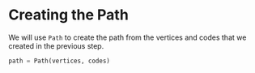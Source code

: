 # Creating the Path

We will use `Path` to create the path from the vertices and codes that we created in the previous step.

```python
path = Path(vertices, codes)
```

